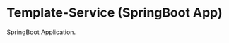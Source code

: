 Template-Service (SpringBoot App)
==================================================================================================

SpringBoot Application.

